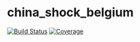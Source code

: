 # china_shock_belgium

[![Build Status](https://github.com/floforsthuber/china_shock_belgium.jl/actions/workflows/CI.yml/badge.svg?branch=main)](https://github.com/floforsthuber/china_shock_belgium.jl/actions/workflows/CI.yml?query=branch%3Amain)
[![Coverage](https://codecov.io/gh/floforsthuber/china_shock_belgium.jl/branch/main/graph/badge.svg)](https://codecov.io/gh/floforsthuber/china_shock_belgium.jl)
